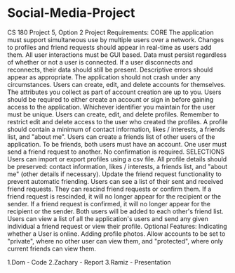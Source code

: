 # Social-Media-Project
CS 180 Project 5, Option 2
Project Requirements: 
CORE
The application must support simultaneous use by multiple users over a network. Changes to profiles and friend requests should appear in real-time as users add them. 
All user interactions must be GUI based. 
Data must persist regardless of whether or not a user is connected. If a user disconnects and reconnects, their data should still be present. 
Descriptive errors should appear as appropriate. The application should not crash under any circumstances. 
Users can create, edit, and delete accounts for themselves.
The attributes you collect as part of account creation are up to you. 
Users should be required to either create an account or sign in before gaining access to the application. 
Whichever identifier you maintain for the user must be unique. 
Users can create, edit, and delete profiles.
Remember to restrict edit and delete access to the user who created the profiles.
 A profile should contain a minimum of contact information, likes / interests, a friends list, and "about me". 
Users can create a friends list of other users of the application. 
To be friends, both users must have an account. One user must send a friend request to another. No confirmation is required. 
SELECTIONS
Users can import or export profiles using a csv file.
All profile details should be preserved: contact information, likes / interests, a friends list, and "about me" (other details if necessary). 
Update the friend request functionality to prevent automatic friending. Users can see a list of their sent and received friend requests. They can rescind friend requests or confirm them. 
If a friend request is rescinded, it will no longer appear for the recipient or the sender. 
If a friend request is confirmed, it will no longer appear for the recipient or the sender. Both users will be added to each other's friend list. 
Users can view a list of all the application's users and send any given individual a friend request or view their profile. 
Optional Features: 
Indicating whether a User is online.
Adding profile photos.
Allow accounts to be set to "private", where no other user can view them, and "protected", where only current friends can view them.

1.Dom - Code
2.Zachary - Report
3.Ramiz - Presentation
